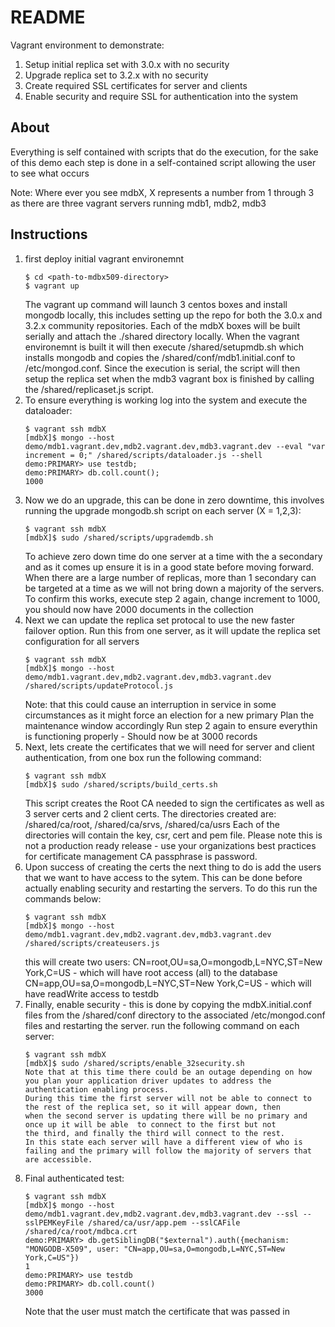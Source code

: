 # README
Vagrant environment to demonstrate:
1. Setup initial replica set with 3.0.x with no security
2. Upgrade replica set to 3.2.x with no security
3. Create required SSL certificates for server and clients
4. Enable security and require SSL for authentication into the system

## About
Everything is self contained with scripts that do the execution, for the sake of this demo each
step is done in a self-contained script allowing the user to see what occurs

Note: Where ever you see mdbX, X represents a number from 1 through 3 as there are three vagrant servers
running mdb1, mdb2, mdb3

## Instructions
1. first deploy initial vagrant environemnt
   ```
   $ cd <path-to-mdbx509-directory>
   $ vagrant up
   ```
   The vagrant up command will launch 3 centos boxes and install mongodb locally, this includes setting up
   the repo for both the 3.0.x and 3.2.x community repositories.
   Each of the mdbX boxes will be built serially and attach the ./shared directory locally.  When
   the vagrant environemnt is built it will then execute /shared/setupmdb.sh which installs mongodb and
   copies the /shared/conf/mdb1.initial.conf to /etc/mongod.conf.  Since the execution is serial,
   the script will then setup the replica set when the mdb3 vagrant box is finished by calling the
   /shared/replicaset.js script.
2. To ensure everything is working log into the system and execute the dataloader:
   ```
   $ vagrant ssh mdbX
   [mdbX]$ mongo --host demo/mdb1.vagrant.dev,mdb2.vagrant.dev,mdb3.vagrant.dev --eval "var increment = 0;" /shared/scripts/dataloader.js --shell
   demo:PRIMARY> use testdb;
   demo:PRIMARY> db.coll.count();
   1000
   ```
3. Now we do an upgrade, this can be done in zero downtime, this involves running the upgrade mongodb.sh script
   on each server (X = 1,2,3):
   ```
   $ vagrant ssh mdbX
   [mdbX]$ sudo /shared/scripts/upgrademdb.sh
   ```
   To achieve zero down time do one server at a time with the a secondary and as it comes up ensure it is in a good state before
   moving forward.  When there are a large number of replicas, more than 1 secondary can be targeted at a time as we will not
   bring down a majority of the servers.
   To confirm this works, execute step 2 again, change increment to 1000, you should now have 2000 documents in the collection
4. Next we can update the replica set protocal to use the new faster failover option.
   Run this from one server, as it will update the replica set configuration for all servers
   ```
   $ vagrant ssh mdbX
   [mdbX]$ mongo --host demo/mdb1.vagrant.dev,mdb2.vagrant.dev,mdb3.vagrant.dev /shared/scripts/updateProtocol.js
   ```
   Note: that this could cause an interruption in service in some circumstances as it might force an election for a new primary
   Plan the maintenance window accordingly
   Run step 2 again to ensure everythin is functioning properly - Should now be at 3000 records
5. Next, lets create the certificates that we will need for server and client authentication, from one box run the following command:
   ```
   $ vagrant ssh mdbX
   [mdbX]$ sudo /shared/scripts/build_certs.sh
   ```
   This script creates the Root CA needed to sign the certificates as well as 3 server certs and 2 client certs.
   The directories created are: /shared/ca/root, /shared/ca/srvs, /shared/ca/usrs
   Each of the directories will contain the key, csr, cert and pem file.
   Please note this is not a production ready release - use your organizations best practices for certificate management
   CA passphrase is password.
6. Upon success of creating the certs the next thing to do is add the users that we want to have access to the sytem.  This can
   be done before actually enabling security and restarting the servers.  To do this run the commands below:
   ```
   $ vagrant ssh mdbX
   [mdbX]$ mongo --host demo/mdb1.vagrant.dev,mdb2.vagrant.dev,mdb3.vagrant.dev /shared/scripts/createusers.js
   ```
   this will create two users:
   CN=root,OU=sa,O=mongodb,L=NYC,ST=New York,C=US - which will have root access (all) to the database
   CN=app,OU=sa,O=mongodb,L=NYC,ST=New York,C=US - which will have readWrite access to testdb
7. Finally, enable security - this is done by copying the mdbX.initial.conf files from the /shared/conf directory to the associated
   /etc/mongod.conf files and restarting the server. run the following command on each server:
   ```
   $ vagrant ssh mdbX
   [mdbX]$ sudo /shared/scripts/enable_32security.sh
   Note that at this time there could be an outage depending on how you plan your application driver updates to address the
   authentication enabling process.
   During this time the first server will not be able to connect to the rest of the replica set, so it will appear down, then
   when the second server is updating there will be no primary and once up it will be able  to connect to the first but not
   the third, and finally the third will connect to the rest.
   In this state each server will have a different view of who is failing and the primary will follow the majority of servers that
   are accessible.
8. Final authenticated test:
   ```
   $ vagrant ssh mdbX
   [mdbX]$ mongo --host demo/mdb1.vagrant.dev,mdb2.vagrant.dev,mdb3.vagrant.dev --ssl --sslPEMKeyFile /shared/ca/usr/app.pem --sslCAFile /shared/ca/root/mdbca.crt
   demo:PRIMARY> db.getSiblingDB("$external").auth({mechanism: "MONGODB-X509", user: "CN=app,OU=sa,O=mongodb,L=NYC,ST=New York,C=US"}) 
   1
   demo:PRIMARY> use testdb
   demo:PRIMARY> db.coll.count()
   3000
   ```
   Note that the user must match the certificate that was passed in


